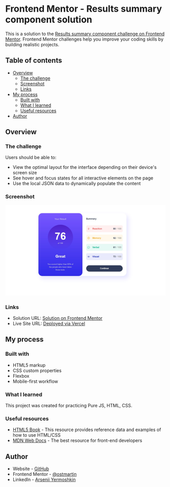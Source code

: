 # Frontend Mentor - Results summary component solution

This is a solution to the [Results summary component challenge on Frontend Mentor](https://www.frontendmentor.io/challenges/results-summary-component-CE_K6s0maV). Frontend Mentor challenges help you improve your coding skills by building realistic projects. 

## Table of contents

- [Overview](#overview)
  - [The challenge](#the-challenge)
  - [Screenshot](#screenshot)
  - [Links](#links)
- [My process](#my-process)
  - [Built with](#built-with)
  - [What I learned](#what-i-learned)
  - [Useful resources](#useful-resources)
- [Author](#author)

## Overview

### The challenge

Users should be able to:

- View the optimal layout for the interface depending on their device's screen size
- See hover and focus states for all interactive elements on the page
- Use the local JSON data to dynamically populate the content

### Screenshot

![](./screenshot.jpg)

### Links

- Solution URL: [Solution on Frontend Mentor]([https://your-solution-url.com](https://www.frontendmentor.io/solutions/adaptive-page-of-component-using-html-css-and-javascript-CIBNH-L-lE))
- Live Site URL: [Deployed via Vercel](https://results-summary-component-indol-mu.vercel.app/)

## My process

### Built with

- HTML5 markup
- CSS custom properties
- Flexbox
- Mobile-first workflow

### What I learned

This project was created for practicing Pure JS, HTML, CSS.

### Useful resources

- [HTML5 Book](https://html5book.ru) - This resource provides reference data and examples of how to use HTML/CSS
- [MDN Web Docs](https://developer.mozilla.org) - The best resource for front-end developers

## Author

- Website - [GitHub](https://github.com/ostmartin)
- Frontend Mentor - [@ostmartin](https://www.frontendmentor.io/profile/ostmartin)
- LinkedIn - [Arsenii Yermoshkin](https://www.linkedin.com/in/arsenii-yermoshkin-1ba671251/)

